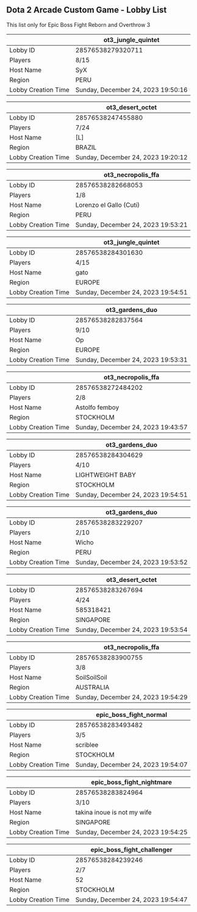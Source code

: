## Dota 2 Arcade Custom Game - Lobby List

This list only for Epic Boss Fight Reborn and Overthrow 3

|  | ot3_jungle_quintet |
| ------ | ------ |
| Lobby ID | 28576538279320711 |
| Players | 8/15 |
| Host Name | SyX |
| Region | PERU |
| Lobby Creation Time | Sunday, December 24, 2023 19:50:16 |


|  | ot3_desert_octet |
| ------ | ------ |
| Lobby ID | 28576538247455880 |
| Players | 7/24 |
| Host Name | [L] |
| Region | BRAZIL |
| Lobby Creation Time | Sunday, December 24, 2023 19:20:12 |


|  | ot3_necropolis_ffa |
| ------ | ------ |
| Lobby ID | 28576538282668053 |
| Players | 1/8 |
| Host Name | Lorenzo el Gallo (Cuti) |
| Region | PERU |
| Lobby Creation Time | Sunday, December 24, 2023 19:53:21 |


|  | ot3_jungle_quintet |
| ------ | ------ |
| Lobby ID | 28576538284301630 |
| Players | 4/15 |
| Host Name | gato |
| Region | EUROPE |
| Lobby Creation Time | Sunday, December 24, 2023 19:54:51 |


|  | ot3_gardens_duo |
| ------ | ------ |
| Lobby ID | 28576538282837564 |
| Players | 9/10 |
| Host Name | Op |
| Region | EUROPE |
| Lobby Creation Time | Sunday, December 24, 2023 19:53:31 |


|  | ot3_necropolis_ffa |
| ------ | ------ |
| Lobby ID | 28576538272484202 |
| Players | 2/8 |
| Host Name | Astolfo femboy |
| Region | STOCKHOLM |
| Lobby Creation Time | Sunday, December 24, 2023 19:43:57 |


|  | ot3_gardens_duo |
| ------ | ------ |
| Lobby ID | 28576538284304629 |
| Players | 4/10 |
| Host Name | LIGHTWEIGHT BABY |
| Region | STOCKHOLM |
| Lobby Creation Time | Sunday, December 24, 2023 19:54:51 |


|  | ot3_gardens_duo |
| ------ | ------ |
| Lobby ID | 28576538283229207 |
| Players | 2/10 |
| Host Name | Wicho |
| Region | PERU |
| Lobby Creation Time | Sunday, December 24, 2023 19:53:52 |


|  | ot3_desert_octet |
| ------ | ------ |
| Lobby ID | 28576538283267694 |
| Players | 4/24 |
| Host Name | 585318421 |
| Region | SINGAPORE |
| Lobby Creation Time | Sunday, December 24, 2023 19:53:54 |


|  | ot3_necropolis_ffa |
| ------ | ------ |
| Lobby ID | 28576538283900755 |
| Players | 3/8 |
| Host Name | SoilSoilSoil |
| Region | AUSTRALIA |
| Lobby Creation Time | Sunday, December 24, 2023 19:54:29 |


|  | epic_boss_fight_normal |
| ------ | ------ |
| Lobby ID | 28576538283493482 |
| Players | 3/5 |
| Host Name | scriblee |
| Region | STOCKHOLM |
| Lobby Creation Time | Sunday, December 24, 2023 19:54:07 |


|  | epic_boss_fight_nightmare |
| ------ | ------ |
| Lobby ID | 28576538283824964 |
| Players | 3/10 |
| Host Name | takina inoue is not my wife |
| Region | SINGAPORE |
| Lobby Creation Time | Sunday, December 24, 2023 19:54:25 |


|  | epic_boss_fight_challenger |
| ------ | ------ |
| Lobby ID | 28576538284239246 |
| Players | 2/7 |
| Host Name | 52 |
| Region | STOCKHOLM |
| Lobby Creation Time | Sunday, December 24, 2023 19:54:47 |



